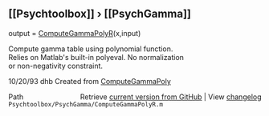 ## [[Psychtoolbox]] &#8250; [[PsychGamma]]

output = [ComputeGammaPolyR](ComputeGammaPolyR)(x,input)  
  
Compute gamma table using polynomial function.  
Relies on Matlab's built-in polyeval.  No normalization  
or non-negativity constraint.  
  
10/20/93 dhb      Created from [ComputeGammaPoly](ComputeGammaPoly)  




<div class="code_header" style="text-align:right;">
  <span style="float:left;">Path&nbsp;&nbsp;</span> <span class="counter">Retrieve <a href=
  "https://raw.github.com/Psychtoolbox-3/Psychtoolbox-3/beta/Psychtoolbox/PsychGamma/ComputeGammaPolyR.m">current version from GitHub</a> | View <a href=
  "https://github.com/Psychtoolbox-3/Psychtoolbox-3/commits/beta/Psychtoolbox/PsychGamma/ComputeGammaPolyR.m">changelog</a></span>
</div>
<div class="code">
  <code>Psychtoolbox/PsychGamma/ComputeGammaPolyR.m</code>
</div>

